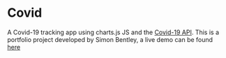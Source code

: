 # Covid
A Covid-19 tracking app using charts.js JS and the [Covid-19 API](https://covid19api.com/). This is a portfolio project developed by Simon Bentley, a live demo can be found [here](https://agitated-meninsky-df006d.netlify.app/)
